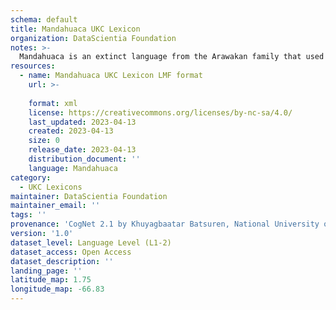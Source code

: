 ```yaml
---
schema: default
title: Mandahuaca UKC Lexicon
organization: DataScientia Foundation
notes: >-
  Mandahuaca is an extinct language from the Arawakan family that used to be spoken in South America. The UKC Lexicon of Mandahuaca is represented as a lexico-semantic network. It consists of words, word senses, synsets, as well as sense-level and synset-level relationships
resources:
  - name: Mandahuaca UKC Lexicon LMF format
    url: >-
      
    format: xml
    license: https://creativecommons.org/licenses/by-nc-sa/4.0/
    last_updated: 2023-04-13
    created: 2023-04-13
    size: 0
    release_date: 2023-04-13
    distribution_document: ''
    language: Mandahuaca
category:
  - UKC Lexicons
maintainer: DataScientia Foundation
maintainer_email: ''
tags: ''
provenance: 'CogNet 2.1 by Khuyagbaatar Batsuren, National University of Mongolia (http://cognet.ukc.disi.unitn.it); Native Languages of the Americas 2021.11. by Laura Redish and Orrin Lewis (http://www.native-languages.org); Princeton WordNet 2.1 by Princeton University (https://wordnet.princeton.edu)'
version: '1.0'
dataset_level: Language Level (L1-2)
dataset_access: Open Access
dataset_description: ''
landing_page: ''
latitude_map: 1.75
longitude_map: -66.83
---
```

